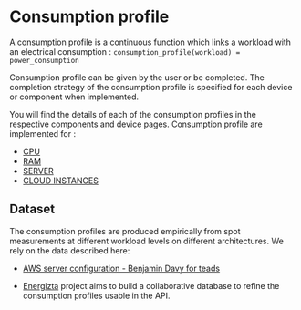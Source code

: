 # Consumption profile

A consumption profile is a continuous function which links a workload with an electrical consumption :
```consumption_profile(workload) = power_consumption```

Consumption profile can be given by the user or be completed.
The completion strategy of the consumption profile is specified for each device or component when implemented.

You will find the details of each of the consumption profiles in the respective components and device pages. Consumption profile are implemented for :

* [CPU](components/cpu.md)
* [RAM](components/ram.md)
* [SERVER](devices/server.md)
* [CLOUD INSTANCES](devices/cloud.md)


## Dataset

The consumption profiles are produced empirically from spot measurements at different workload levels on different architectures. We rely on the data described here:

* [AWS server configuration - Benjamin Davy for teads](https://medium.com/teads-engineering/evaluating-the-carbon-footprint-of-a-software-platform-hosted-in-the-cloud-e716e14e060c)

* [Energizta](https://github.com/Boavizta/Energizta) project aims to build a collaborative database to refine the consumption profiles usable in the API.

